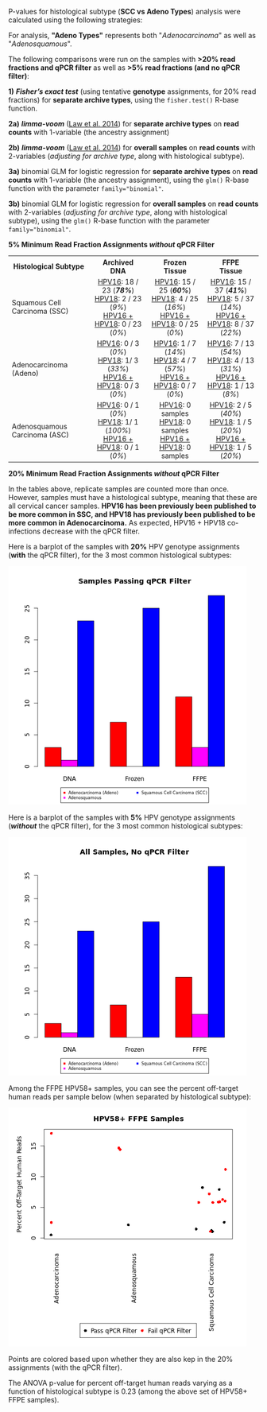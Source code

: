 P-values for histological subtype (**SCC vs Adeno Types**) analysis were calculated using the following strategies:

For analysis, **"Adeno Types"** represents both "*Adenocarcinoma*" as well as "*Adenosquamous*".

The following comparisons were run on the samples with **>20% read fractions and qPCR filter** as well as **>5% read fractions (and no qPCR filter)**:

**1)** ***Fisher’s exact test*** (using tentative **genotype** assignments, for 20% read fractions) for **separate archive types**, using the `fisher.test()` R-base function.

**2a)** ***limma-voom*** ([Law et al. 2014](https://genomebiology.biomedcentral.com/articles/10.1186/gb-2014-15-2-r29)) for **separate archive types** on **read counts** with 1-variable (the ancestry assignment) 

**2b)** ***limma-voom*** ([Law et al. 2014](https://genomebiology.biomedcentral.com/articles/10.1186/gb-2014-15-2-r29)) for **overall samples** on **read counts** with 2-variables (*adjusting for archive type*, along with histological subtype).

**3a)** binomial GLM for logistic regression for **separate archive types** on **read counts** with 1-variable (the ancestry assignment), using the `glm()` R-base function with the parameter `family="binomial"`.

**3b)** binomial GLM for logistic regression for **overall samples** on **read counts** with 2-variables (*adjusting for archive type*, along with histological subtype), using the `glm()` R-base function with the parameter `family="binomial"`.

**5% Minimum Read Fraction Assignments *without* qPCR Filter**

<table>
  <tbody>
    <tr>
	<th align="center">Histological Subtype</th>
	<th align="center">Archived</br>DNA</th>
	<th align="center">Frozen</br>Tissue</th>
	<th align="center">FFPE</br>Tissue</th>
    </tr>
    <tr>
	<td align="left">Squamous Cell Carcinoma (SSC)</td>
	<td align="center"><u>HPV16</u>: 18 / 23 (<b><i>78%</b></i>)</br><u>HPV18</u>: 2 / 23 (<i>9%</i>)</br><u>HPV16 + HPV18</u>: 0 / 23 (<i>0%</i>)</td>
	<td align="center"><u>HPV16</u>: 15 / 25 (<b><i>60%</b></i>)</br><u>HPV18</u>: 4 / 25 (<i>16%</i>)</br><u>HPV16 + HPV18</u>: 0 / 25 (<i>0%</i>)</td>
	<td align="center"><u>HPV16</u>: 15 / 37 (<b><i>41%</b></i>)</br><u>HPV18</u>: 5 / 37 (<i>14%</i>)</br><u>HPV16 + HPV18</u>: 8 / 37 (<i>22%</i>)</td>
    </tr>
    <tr>
	<td align="left">Adenocarcinoma (Adeno)</td>
	<td align="center"><u>HPV16</u>: 0 / 3 (<i>0%</i>)</br><u>HPV18</u>: 1/ 3 (</b><i>33%</b></i>)</br><u>HPV16 + HPV18</u>: 0 / 3 (<i>0%</i>)</td>
	<td align="center"><u>HPV16</u>: 1 / 7 (<i>14%</i>)</br><u>HPV18</u>: 4 / 7 (</b><i>57%</b></i>)</br><u>HPV16 + HPV18</u>: 0 / 7 (<i>0%</i>)</td>
	<td align="center"><u>HPV16</u>: 7 / 13 (<i>54%</i>)</br><u>HPV18</u>: 4 / 13 (<i>31%</i>)</br><u>HPV16 + HPV18</u>: 1 / 13 (<i>8%</i>)</td>
    </tr>
    <tr>
	<td align="left">Adenosquamous Carcinoma (ASC)</td>
	<td align="center"><u>HPV16</u>: 0 / 1 (<i>0%</i>)</br><u>HPV18</u>: 1/ 1 (</b><i>100%</b></i>)</br><u>HPV16 + HPV18</u>: 0 / 1 (<i>0%</i>)</td>
	<td align="center"><u>HPV16</u>: 0 samples </br><u>HPV18</u>: 0 samples </br><u>HPV16 + HPV18</u>: 0 samples </td>
	<td align="center"><u>HPV16</u>: 2 / 5 (<i>40%</i>)</br><u>HPV18</u>: 1 / 5 (<i>20%</i>)</br><u>HPV16 + HPV18</u>: 1 / 5 (<i>20%</i>)</td>
    </tr>
</tbody>
</table>

**20% Minimum Read Fraction Assignments *without* qPCR Filter**



In the tables above, replicate samples are counted more than once.  However, samples must have a histological subtype, meaning that these are all cervical cancer samples.
**HPV16 has been previously been published to be more common in SSC, and HPV18 has previously been published to be more common in Adenocarcinoma.**  As expected, HPV16 + HPV18 co-infections decrease with the qPCR filter.


Here is a barplot of the samples with **20%** HPV genotype assignments (**with** the qPCR filter), for the 3 most common histological subtypes:

![20% qPCR Filtered Histological Subtype Distribution](HistSubtype-qPCR20.png "20% qPCR Filtered Histological Subtype Distribution")

Here is a barplot of the samples with **5%** HPV genotype assignments (***without*** the qPCR filter), for the 3 most common histological subtypes:

![5% Histological Subtype Distribution](HistSubtype-all5.png "%Histological Subtype Distribution")

Among the FFPE HPV58+ samples, you can see the percent off-target human reads per sample below (when separated by histological subtype):

![FFPE HPV58 Human Reads by Histological Subtype](FFPE_HPV58_HumanReads_by_HistologicalSubtype.png "FFPE HPV58 Human Reads by Histological Subtype")

Points are colored based upon whether they are also kep in the 20% assignments (with the qPCR filter).

The ANOVA p-value for percent off-target human reads varying as a function of histological subtype is 0.23 (among the above set of HPV58+ FFPE samples).
